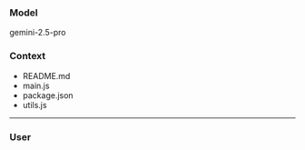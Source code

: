 ### Model
gemini-2.5-pro

### Context
- README.md
- main.js
- package.json
- utils.js

-----------

### User
<!-- Enter your prompt here, then execute `gb9k run` -->